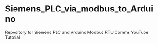 # Siemens_PLC_via_modbus_to_Arduino
Repository for Siemens PLC and Arduino Modbus RTU Comms YouTube Tutorial
